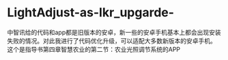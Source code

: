 # LightAdjust-as-lkr_upgarde-
中智讯给的代码和app都是旧版本的安卓，新一些的安卓手机基本上都会出现安装失败的情况。对此我进行了代码优化升级，可以适配大多数新版本的安卓手机。
这个是指导书第四章智慧农业的第二节：农业光照调节系统的APP
